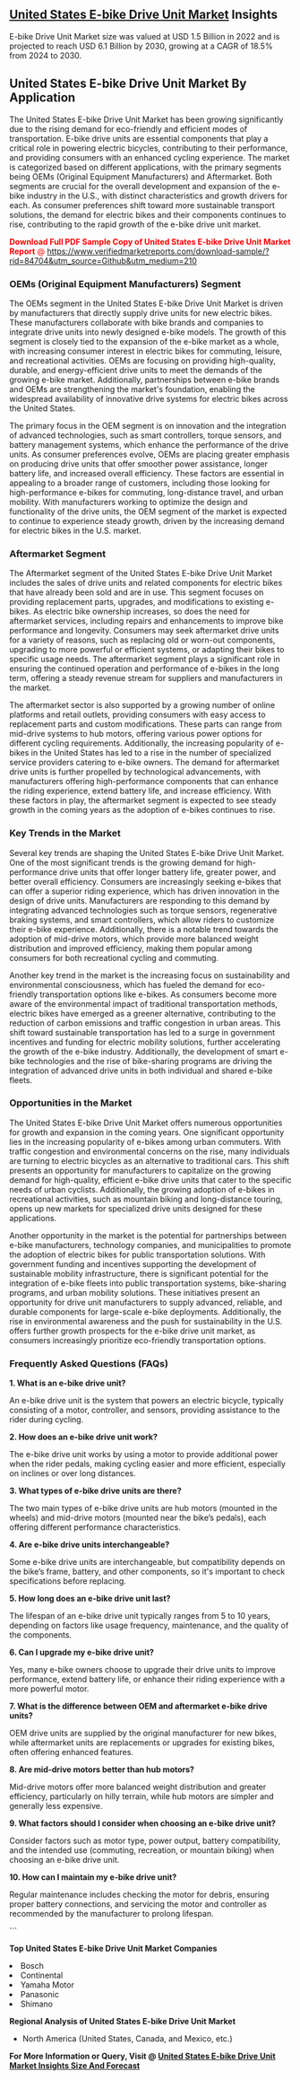 <h2><a href="https://www.verifiedmarketreports.com/download-sample/?rid=84704&amp;utm_source=Github&amp;utm_medium=210" target="_blank">United States E-bike Drive Unit Market</a> Insights</h2><p>E-bike Drive Unit Market size was valued at USD 1.5 Billion in 2022 and is projected to reach USD 6.1 Billion by 2030, growing at a CAGR of 18.5% from 2024 to 2030.</p><p><h2>United States E-bike Drive Unit Market By Application</h2><p>The United States E-bike Drive Unit Market has been growing significantly due to the rising demand for eco-friendly and efficient modes of transportation. E-bike drive units are essential components that play a critical role in powering electric bicycles, contributing to their performance, and providing consumers with an enhanced cycling experience. The market is categorized based on different applications, with the primary segments being OEMs (Original Equipment Manufacturers) and Aftermarket. Both segments are crucial for the overall development and expansion of the e-bike industry in the U.S., with distinct characteristics and growth drivers for each. As consumer preferences shift toward more sustainable transport solutions, the demand for electric bikes and their components continues to rise, contributing to the rapid growth of the e-bike drive unit market. <p><span class=""><span style="color: #ff0000;"><strong>Download Full PDF Sample Copy of United States E-bike Drive Unit Market Report</strong> @ </span><a href="https://www.verifiedmarketreports.com/download-sample/?rid=84704&amp;utm_source=Github&amp;utm_medium=210" target="_blank">https://www.verifiedmarketreports.com/download-sample/?rid=84704&amp;utm_source=Github&amp;utm_medium=210</a></span></p></p><h3>OEMs (Original Equipment Manufacturers) Segment</h3><p>The OEMs segment in the United States E-bike Drive Unit Market is driven by manufacturers that directly supply drive units for new electric bikes. These manufacturers collaborate with bike brands and companies to integrate drive units into newly designed e-bike models. The growth of this segment is closely tied to the expansion of the e-bike market as a whole, with increasing consumer interest in electric bikes for commuting, leisure, and recreational activities. OEMs are focusing on providing high-quality, durable, and energy-efficient drive units to meet the demands of the growing e-bike market. Additionally, partnerships between e-bike brands and OEMs are strengthening the market's foundation, enabling the widespread availability of innovative drive systems for electric bikes across the United States. <p>The primary focus in the OEM segment is on innovation and the integration of advanced technologies, such as smart controllers, torque sensors, and battery management systems, which enhance the performance of the drive units. As consumer preferences evolve, OEMs are placing greater emphasis on producing drive units that offer smoother power assistance, longer battery life, and increased overall efficiency. These factors are essential in appealing to a broader range of customers, including those looking for high-performance e-bikes for commuting, long-distance travel, and urban mobility. With manufacturers working to optimize the design and functionality of the drive units, the OEM segment of the market is expected to continue to experience steady growth, driven by the increasing demand for electric bikes in the U.S. market. </p><h3>Aftermarket Segment</h3><p>The Aftermarket segment of the United States E-bike Drive Unit Market includes the sales of drive units and related components for electric bikes that have already been sold and are in use. This segment focuses on providing replacement parts, upgrades, and modifications to existing e-bikes. As electric bike ownership increases, so does the need for aftermarket services, including repairs and enhancements to improve bike performance and longevity. Consumers may seek aftermarket drive units for a variety of reasons, such as replacing old or worn-out components, upgrading to more powerful or efficient systems, or adapting their bikes to specific usage needs. The aftermarket segment plays a significant role in ensuring the continued operation and performance of e-bikes in the long term, offering a steady revenue stream for suppliers and manufacturers in the market. <p>The aftermarket sector is also supported by a growing number of online platforms and retail outlets, providing consumers with easy access to replacement parts and custom modifications. These parts can range from mid-drive systems to hub motors, offering various power options for different cycling requirements. Additionally, the increasing popularity of e-bikes in the United States has led to a rise in the number of specialized service providers catering to e-bike owners. The demand for aftermarket drive units is further propelled by technological advancements, with manufacturers offering high-performance components that can enhance the riding experience, extend battery life, and increase efficiency. With these factors in play, the aftermarket segment is expected to see steady growth in the coming years as the adoption of e-bikes continues to rise. </p><h3>Key Trends in the Market</h3><p>Several key trends are shaping the United States E-bike Drive Unit Market. One of the most significant trends is the growing demand for high-performance drive units that offer longer battery life, greater power, and better overall efficiency. Consumers are increasingly seeking e-bikes that can offer a superior riding experience, which has driven innovation in the design of drive units. Manufacturers are responding to this demand by integrating advanced technologies such as torque sensors, regenerative braking systems, and smart controllers, which allow riders to customize their e-bike experience. Additionally, there is a notable trend towards the adoption of mid-drive motors, which provide more balanced weight distribution and improved efficiency, making them popular among consumers for both recreational cycling and commuting. <p>Another key trend in the market is the increasing focus on sustainability and environmental consciousness, which has fueled the demand for eco-friendly transportation options like e-bikes. As consumers become more aware of the environmental impact of traditional transportation methods, electric bikes have emerged as a greener alternative, contributing to the reduction of carbon emissions and traffic congestion in urban areas. This shift toward sustainable transportation has led to a surge in government incentives and funding for electric mobility solutions, further accelerating the growth of the e-bike industry. Additionally, the development of smart e-bike technologies and the rise of bike-sharing programs are driving the integration of advanced drive units in both individual and shared e-bike fleets. </p><h3>Opportunities in the Market</h3><p>The United States E-bike Drive Unit Market offers numerous opportunities for growth and expansion in the coming years. One significant opportunity lies in the increasing popularity of e-bikes among urban commuters. With traffic congestion and environmental concerns on the rise, many individuals are turning to electric bicycles as an alternative to traditional cars. This shift presents an opportunity for manufacturers to capitalize on the growing demand for high-quality, efficient e-bike drive units that cater to the specific needs of urban cyclists. Additionally, the growing adoption of e-bikes in recreational activities, such as mountain biking and long-distance touring, opens up new markets for specialized drive units designed for these applications. <p>Another opportunity in the market is the potential for partnerships between e-bike manufacturers, technology companies, and municipalities to promote the adoption of electric bikes for public transportation solutions. With government funding and incentives supporting the development of sustainable mobility infrastructure, there is significant potential for the integration of e-bike fleets into public transportation systems, bike-sharing programs, and urban mobility solutions. These initiatives present an opportunity for drive unit manufacturers to supply advanced, reliable, and durable components for large-scale e-bike deployments. Additionally, the rise in environmental awareness and the push for sustainability in the U.S. offers further growth prospects for the e-bike drive unit market, as consumers increasingly prioritize eco-friendly transportation options. </p><h3>Frequently Asked Questions (FAQs)</h3><p><strong>1. What is an e-bike drive unit?</strong></p><p>An e-bike drive unit is the system that powers an electric bicycle, typically consisting of a motor, controller, and sensors, providing assistance to the rider during cycling.</p><p><strong>2. How does an e-bike drive unit work?</strong></p><p>The e-bike drive unit works by using a motor to provide additional power when the rider pedals, making cycling easier and more efficient, especially on inclines or over long distances.</p><p><strong>3. What types of e-bike drive units are there?</strong></p><p>The two main types of e-bike drive units are hub motors (mounted in the wheels) and mid-drive motors (mounted near the bike’s pedals), each offering different performance characteristics.</p><p><strong>4. Are e-bike drive units interchangeable?</strong></p><p>Some e-bike drive units are interchangeable, but compatibility depends on the bike’s frame, battery, and other components, so it's important to check specifications before replacing.</p><p><strong>5. How long does an e-bike drive unit last?</strong></p><p>The lifespan of an e-bike drive unit typically ranges from 5 to 10 years, depending on factors like usage frequency, maintenance, and the quality of the components.</p><p><strong>6. Can I upgrade my e-bike drive unit?</strong></p><p>Yes, many e-bike owners choose to upgrade their drive units to improve performance, extend battery life, or enhance their riding experience with a more powerful motor.</p><p><strong>7. What is the difference between OEM and aftermarket e-bike drive units?</strong></p><p>OEM drive units are supplied by the original manufacturer for new bikes, while aftermarket units are replacements or upgrades for existing bikes, often offering enhanced features.</p><p><strong>8. Are mid-drive motors better than hub motors?</strong></p><p>Mid-drive motors offer more balanced weight distribution and greater efficiency, particularly on hilly terrain, while hub motors are simpler and generally less expensive.</p><p><strong>9. What factors should I consider when choosing an e-bike drive unit?</strong></p><p>Consider factors such as motor type, power output, battery compatibility, and the intended use (commuting, recreation, or mountain biking) when choosing an e-bike drive unit.</p><p><strong>10. How can I maintain my e-bike drive unit?</strong></p><p>Regular maintenance includes checking the motor for debris, ensuring proper battery connections, and servicing the motor and controller as recommended by the manufacturer to prolong lifespan.</p>```</p><p><strong>Top United States E-bike Drive Unit Market Companies</strong></p><div data-test-id=""><p><li>Bosch</li><li> Continental</li><li> Yamaha Motor</li><li> Panasonic</li><li> Shimano</li></p><div><strong>Regional Analysis of&nbsp;United States E-bike Drive Unit Market</strong></div><ul><li dir="ltr"><p dir="ltr">North America&nbsp;(United States, Canada, and Mexico, etc.)</p></li></ul><p><strong>For More Information or Query, Visit @&nbsp;</strong><strong><a href="https://www.verifiedmarketreports.com/product/global-e-bike-drive-unit-market-growth-2019-2024/?utm_source=Github&amp;utm_medium=210" target="_blank">United States E-bike Drive Unit Market Insights Size And Forecast</a></strong></p></div>
